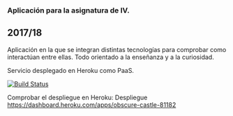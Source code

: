 ### Aplicación para la asignatura de IV.
## 2017/18

Aplicación en la que se integran distintas tecnologías para comprobar como interactúan entre ellas.
Todo orientado a la enseñanza y a la curiosidad.

Servicio desplegado en Heroku como PaaS.

[![Build Status](https://travis-ci.org/JaoChaos/AndroidExamplesIV.svg?branch=master)](https://travis-ci.org/JaoChaos/AndroidExamplesIV)

Comprobar el despliegue en Heroku:
Despliegue https://dashboard.heroku.com/apps/obscure-castle-81182
